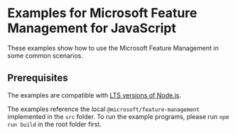 # Examples for Microsoft Feature Management for JavaScript

These examples show how to use the Microsoft Feature Management in some common scenarios.

## Prerequisites

The examples are compatible with [LTS versions of Node.js](https://github.com/nodejs/release#release-schedule).

The examples reference the local `@microsoft/feature-management` implemented in the `src` folder. To run the example programs, please run `npm run build` in the root folder first. 